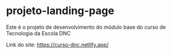 # projeto-landing-page
Este é o projeto de desenvolvimento do módulo base do curso de Tecnologia da Escola DNC

Link do site: https://curso-dnc.netlify.app/
